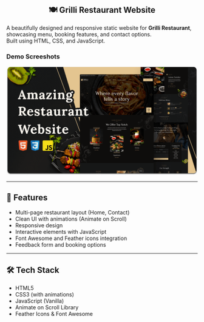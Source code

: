  <h2 align="center"> 🍽️ Grilli Restaurant Website</h2>

 A beautifully designed and responsive static website for **Grilli Restaurant**, showcasing menu, booking features, and contact options. <br>Built using HTML, CSS, and JavaScript.


### Demo Screeshots

![Grilli Desktop Demo](./readme-images/desktop.png "Desktop Demo")

---

## 🚀 Features

- Multi-page restaurant layout (Home, Contact)
- Clean UI with animations (Animate on Scroll)
- Responsive design
- Interactive elements with JavaScript
- Font Awesome and Feather icons integration
- Feedback form and booking options

---

## 🛠️ Tech Stack

- HTML5
- CSS3 (with animations)
- JavaScript (Vanilla)
- Animate on Scroll Library
- Feather Icons & Font Awesome






